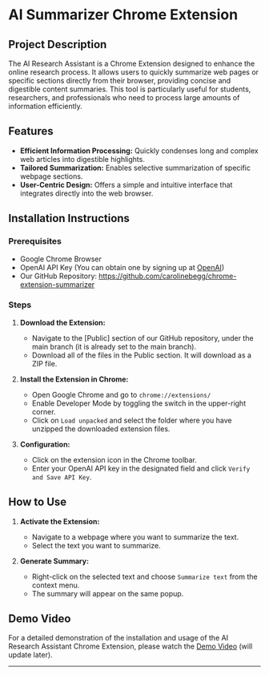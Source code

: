 # AI Summarizer Chrome Extension

## Project Description

The AI Research Assistant is a Chrome Extension designed to enhance the online research process. It allows users to quickly summarize web pages or specific sections directly from their browser, providing concise and digestible content summaries. This tool is particularly useful for students, researchers, and professionals who need to process large amounts of information efficiently.

## Features

- **Efficient Information Processing:** Quickly condenses long and complex web articles into digestible highlights.
- **Tailored Summarization:** Enables selective summarization of specific webpage sections.
- **User-Centric Design:** Offers a simple and intuitive interface that integrates directly into the web browser.

## Installation Instructions

### Prerequisites

- Google Chrome Browser
- OpenAI API Key (You can obtain one by signing up at [OpenAI](https://platform.openai.com/signup))
- Our GitHub Repository: https://github.com/carolinebegg/chrome-extension-summarizer

### Steps

1. **Download the Extension:**
   - Navigate to the [Public] section of our GitHub repository, under the main branch (it is already set to the main branch).
   - Download all of the files in the Public section. It will download as a ZIP file.

2. **Install the Extension in Chrome:**
   - Open Google Chrome and go to `chrome://extensions/`
   - Enable Developer Mode by toggling the switch in the upper-right corner.
   - Click on `Load unpacked` and select the folder where you have unzipped the downloaded extension files.

3. **Configuration:**
   - Click on the extension icon in the Chrome toolbar.
   - Enter your OpenAI API key in the designated field and click `Verify and Save API Key`.

## How to Use

1. **Activate the Extension:**
   - Navigate to a webpage where you want to summarize the text.
   - Select the text you want to summarize.

2. **Generate Summary:**
   - Right-click on the selected text and choose `Summarize text` from the context menu.
   - The summary will appear on the same popup.

## Demo Video

For a detailed demonstration of the installation and usage of the AI Research Assistant Chrome Extension, please watch the [Demo Video](https://youtu.be/your-youtube-link) (will update later).


---
